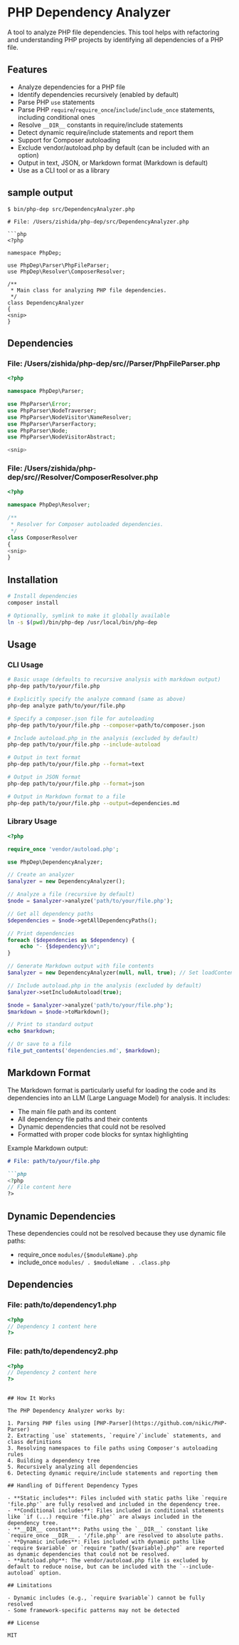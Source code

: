 # PHP Dependency Analyzer

A tool to analyze PHP file dependencies. This tool helps with refactoring and understanding PHP projects by identifying all dependencies of a PHP file.

## Features

- Analyze dependencies for a PHP file
- Identify dependencies recursively (enabled by default)
- Parse PHP `use` statements
- Parse PHP `require`/`require_once`/`include`/`include_once` statements, including conditional ones
- Resolve `__DIR__` constants in require/include statements
- Detect dynamic require/include statements and report them
- Support for Composer autoloading
- Exclude vendor/autoload.php by default (can be included with an option)
- Output in text, JSON, or Markdown format (Markdown is default)
- Use as a CLI tool or as a library

## sample output

`$ bin/php-dep src/DependencyAnalyzer.php`

```
# File: /Users/zishida/php-dep/src/DependencyAnalyzer.php

```php
<?php

namespace PhpDep;

use PhpDep\Parser\PhpFileParser;
use PhpDep\Resolver\ComposerResolver;

/**
 * Main class for analyzing PHP file dependencies.
 */
class DependencyAnalyzer
{
<snip>
}

```

## Dependencies

### File: /Users/zishida/php-dep/src//Parser/PhpFileParser.php

```php
<?php

namespace PhpDep\Parser;

use PhpParser\Error;
use PhpParser\NodeTraverser;
use PhpParser\NodeVisitor\NameResolver;
use PhpParser\ParserFactory;
use PhpParser\Node;
use PhpParser\NodeVisitorAbstract;

<snip>

```

### File: /Users/zishida/php-dep/src//Resolver/ComposerResolver.php

```php
<?php

namespace PhpDep\Resolver;

/**
 * Resolver for Composer autoloaded dependencies.
 */
class ComposerResolver
{
<snip>
}

```

## Installation

```bash
# Install dependencies
composer install

# Optionally, symlink to make it globally available
ln -s $(pwd)/bin/php-dep /usr/local/bin/php-dep
```

## Usage

### CLI Usage

```bash
# Basic usage (defaults to recursive analysis with markdown output)
php-dep path/to/your/file.php

# Explicitly specify the analyze command (same as above)
php-dep analyze path/to/your/file.php

# Specify a composer.json file for autoloading
php-dep path/to/your/file.php --composer=path/to/composer.json

# Include autoload.php in the analysis (excluded by default)
php-dep path/to/your/file.php --include-autoload

# Output in text format
php-dep path/to/your/file.php --format=text

# Output in JSON format
php-dep path/to/your/file.php --format=json

# Output in Markdown format to a file
php-dep path/to/your/file.php --output=dependencies.md
```

### Library Usage

```php
<?php

require_once 'vendor/autoload.php';

use PhpDep\DependencyAnalyzer;

// Create an analyzer
$analyzer = new DependencyAnalyzer();

// Analyze a file (recursive by default)
$node = $analyzer->analyze('path/to/your/file.php');

// Get all dependency paths
$dependencies = $node->getAllDependencyPaths();

// Print dependencies
foreach ($dependencies as $dependency) {
    echo "- {$dependency}\n";
}

// Generate Markdown output with file contents
$analyzer = new DependencyAnalyzer(null, null, true); // Set loadContents to true

// Include autoload.php in the analysis (excluded by default)
$analyzer->setIncludeAutoload(true);

$node = $analyzer->analyze('path/to/your/file.php');
$markdown = $node->toMarkdown();

// Print to standard output
echo $markdown;

// Or save to a file
file_put_contents('dependencies.md', $markdown);
```

## Markdown Format

The Markdown format is particularly useful for loading the code and its dependencies into an LLM (Large Language Model) for analysis. It includes:

- The main file path and its content
- All dependency file paths and their contents
- Dynamic dependencies that could not be resolved
- Formatted with proper code blocks for syntax highlighting

Example Markdown output:

```markdown
# File: path/to/your/file.php

```php
<?php
// File content here
?>
```

## Dynamic Dependencies

These dependencies could not be resolved because they use dynamic file paths:

- require_once `modules/{$moduleName}.php`
- include_once `modules/ . $moduleName . .class.php`

## Dependencies

### File: path/to/dependency1.php

```php
<?php
// Dependency 1 content here
?>
```

### File: path/to/dependency2.php

```php
<?php
// Dependency 2 content here
?>
```
```

## How It Works

The PHP Dependency Analyzer works by:

1. Parsing PHP files using [PHP-Parser](https://github.com/nikic/PHP-Parser)
2. Extracting `use` statements, `require`/`include` statements, and class definitions
3. Resolving namespaces to file paths using Composer's autoloading rules
4. Building a dependency tree
5. Recursively analyzing all dependencies
6. Detecting dynamic require/include statements and reporting them

## Handling of Different Dependency Types

- **Static includes**: Files included with static paths like `require 'file.php'` are fully resolved and included in the dependency tree.
- **Conditional includes**: Files included in conditional statements like `if (...) require 'file.php'` are always included in the dependency tree.
- **__DIR__ constant**: Paths using the `__DIR__` constant like `require_once __DIR__ . '/file.php'` are resolved to absolute paths.
- **Dynamic includes**: Files included with dynamic paths like `require $variable` or `require "path/{$variable}.php"` are reported as dynamic dependencies that could not be resolved.
- **Autoload.php**: The vendor/autoload.php file is excluded by default to reduce noise, but can be included with the `--include-autoload` option.

## Limitations

- Dynamic includes (e.g., `require $variable`) cannot be fully resolved
- Some framework-specific patterns may not be detected

## License

MIT
